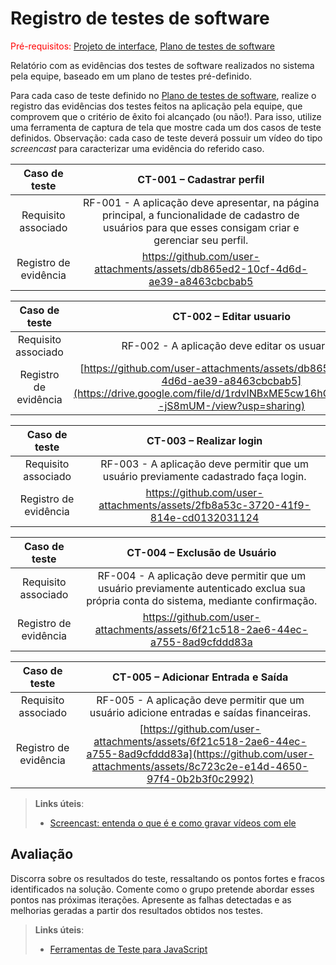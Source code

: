 # Registro de testes de software

<span style="color:red">Pré-requisitos: <a href="05-Projeto-interface.md"> Projeto de interface</a></span>, <a href="08-Plano-testes-software.md"> Plano de testes de software</a>

Relatório com as evidências dos testes de software realizados no sistema pela equipe, baseado em um plano de testes pré-definido.

Para cada caso de teste definido no <a href="08-Plano-testes-software.md"> Plano de testes de software</a>, realize o registro das evidências dos testes feitos na aplicação pela equipe, que comprovem que o critério de êxito foi alcançado (ou não!). Para isso, utilize uma ferramenta de captura de tela que mostre cada um dos casos de teste definidos. Observação: cada caso de teste deverá possuir um vídeo do tipo _screencast_ para caracterizar uma evidência do referido caso.

| **Caso de teste** 	| **CT-001 – Cadastrar perfil** 	|
|:---:	|:---:	|
| Requisito associado | RF-001 - A aplicação deve apresentar, na página principal, a funcionalidade de cadastro de usuários para que esses consigam criar e gerenciar seu perfil. |
| Registro de evidência | https://github.com/user-attachments/assets/db865ed2-10cf-4d6d-ae39-a8463cbcbab5 |

| **Caso de teste** 	| **CT-002 – Editar usuario** 	|
|:---:	|:---:	|
| Requisito associado | RF-002 - A aplicação deve editar os usuarios. |
| Registro de evidência | [https://github.com/user-attachments/assets/db865ed2-10cf-4d6d-ae39-a8463cbcbab5](https://drive.google.com/file/d/1rdvINBxME5cw16hCUW4HM9q--jS8mUM-/view?usp=sharing) |


| **Caso de teste** 	| **CT-003 – Realizar login** 	|
|:---:	|:---:	|
| Requisito associado | RF-003 - A aplicação deve permitir que um usuário previamente cadastrado faça login. |
| Registro de evidência | https://github.com/user-attachments/assets/2fb8a53c-3720-41f9-814e-cd0132031124 |

| **Caso de teste** 	| **CT-004 – Exclusão de Usuário** 	|
|:---:	|:---:	|
| Requisito associado | RF-004 - A aplicação deve permitir que um usuário previamente autenticado exclua sua própria conta do sistema, mediante confirmação. |
| Registro de evidência | https://github.com/user-attachments/assets/6f21c518-2ae6-44ec-a755-8ad9cfddd83a |

| **Caso de teste** 	| **CT-005 – Adicionar Entrada e Saída** 	|
|:---:	|:---:	|
| Requisito associado | RF-005 - A aplicação deve permitir que um usuário adicione entradas e saídas financeiras. |
| Registro de evidência | [https://github.com/user-attachments/assets/6f21c518-2ae6-44ec-a755-8ad9cfddd83a](https://github.com/user-attachments/assets/8c723c2e-e14d-4650-97f4-0b2b3f0c2992) |



> **Links úteis**:
> - [Screencast: entenda o que é e como gravar vídeos com ele](https://rockcontent.com/br/blog/screencast/) 

## Avaliação

Discorra sobre os resultados do teste, ressaltando os pontos fortes e fracos identificados na solução. Comente como o grupo pretende abordar esses pontos nas próximas iterações. Apresente as falhas detectadas e as melhorias geradas a partir dos resultados obtidos nos testes.

> **Links úteis**:
> - [Ferramentas de Teste para JavaScript](https://geekflare.com/javascript-unit-testing/)
